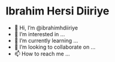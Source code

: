 # Ibrahim Hersi Diiriye

- 👋 Hi, I’m @ibrahimhdiiriye
- 👀 I’m interested in ...
- 🌱 I’m currently learning ...
- 💞️ I’m looking to collaborate on ...
- 📫 How to reach me ...

<!---
ibrahimhdiiriye/ibrahimhdiiriye is a ✨ special ✨ repository because its `README.md` (this file) appears on your GitHub profile.
You can click the Preview link to take a look at your changes.
--->
